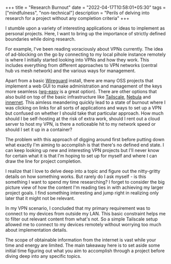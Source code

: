 +++
title = "Research Burnout"
date = "2022-04-17T10:58:01+05:30"
tags = ["mindfulness", "non-technical"]
description = "Perils of delving into research for a project without any completion criteria"
+++

I stumble upon a variety of interesting applications or ideas to implement as personal projects. Here, I want to bring up the importance of strictly defined boundaries while doing research.

For example, I've been reading voraciously about VPNs currently. The idea of ad-blocking on the go by connecting to my local pihole instance remotely is where I initially started looking into VPNs and how they work. This includes everything from different approaches to VPN networks (central hub vs mesh network) and the various ways for management.

Apart from a basic [Wireguard](https://www.wireguard.com/) install, there are many OSS projects that implement a web GUI to make administration and management of the keys more seamless ([wg-easy](https://github.com/WeeJeWel/wg-easy) is a great option). There are other options that also build on top of the basic infrastructure like [Tailscale](tailscale.com/), [Nebula](https://github.com/slackhq/nebula) and [innernet](https://github.com/tonarino/innernet). This aimless meandering quickly lead to a state of burnout where I was clicking on links for all sorts of applications and ways to set up a VPN but confused on whether I should take that particular approach. How much should I be self-hosting at the risk of extra work, should I rent out a cloud server to host my VPN, is there a noticeable hit to my network speed or should I set it up in a container? 

The problem with this approach of digging around first before putting down what exactly I'm aiming to accomplish is that there's no defined end state. I can keep looking up new and interesting VPN projects but I'll never know for certain what it is that I'm hoping to set up for myself and where I can draw the line for project completion.

I realize that I love to delve deep into a topic and figure out the nitty-gritty details on how something works. But rarely do I ask myself - is this something I want to spend my time researching? I forget to consider the big picture view of how the content I'm reading ties in with achieving my larger project goals. I find something interesting and jump right in realizing only later that it might not be relevant. 

In my VPN scenario, I concluded that my primary requirement was to connect to my devices from outside my LAN. This basic constraint helps me to filter out relevant content from what's not. So a simple Tailscale setup allowed me to connect to my devices remotely without worrying too much about implementation details.

The scope of obtainable information from the internet is vast while your time and energy are limited. The main takeaway here is to set aside some initial time figuring out what you aim to accomplish through a project before diving deep into any specific topics.
